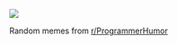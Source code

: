 ![](https://preview.redd.it/w0fvgn25oojf1.png?width=640&crop=smart&auto=webp&s=0fe1848e9c01270c4f369a378f919f2af47e9004)

 Random memes from [r/ProgrammerHumor](https://www.reddit.com/r/ProgrammerHumor/)
